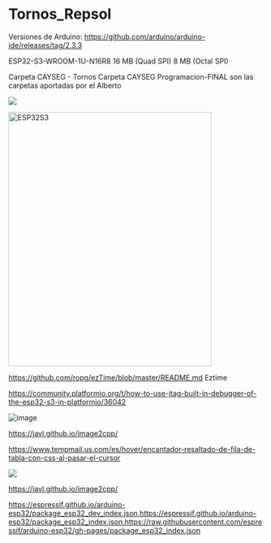 # Tornos_Repsol

Versiones de Arduino:
https://github.com/arduino/arduino-ide/releases/tag/2.3.3

ESP32-S3-WROOM-1U-N16R8 16 MB (Quad SPI) 8 MB (Octal SPI)

Carpeta CAYSEG - Tornos
Carpeta CAYSEG Programacion-FINAL  son las carpetas aportadas por el Alberto
   <p align="left" width="200" height="200">
   <img src="https://img.shields.io/badge/STATUS-EN%20DESAROLLO-green">
   </p>
   <p align="left" width="110px">
   <image src="https://github.com/user-attachments/assets/68bdf784-0488-40cf-bd5a-d26d58f1dddd" alt="ESP32S3" width="400" height="500">
   <p align="left">
   
https://github.com/ropg/ezTime/blob/master/README.md    Eztime

https://community.platformio.org/t/how-to-use-jtag-built-in-debugger-of-the-esp32-s3-in-platformio/36042

![image](https://github.com/user-attachments/assets/4a6abd4d-e9ba-42c2-889f-5f19a6d9fa09)

https://javl.github.io/image2cpp/


https://www.tempmail.us.com/es/hover/encantador-resaltado-de-fila-de-tabla-con-css-al-pasar-el-cursor

   <p align="left" width="100" height="100">
      <image src="https://github.com/user-attachments/assets/4ce2139b-1465-4b13-a4a1-10e05cf591e9">
   </p>


   https://javl.github.io/image2cpp/

https://espressif.github.io/arduino-esp32/package_esp32_dev_index.json,https://espressif.github.io/arduino-esp32/package_esp32_index.json,https://raw.githubusercontent.com/espressif/arduino-esp32/gh-pages/package_esp32_index.json
